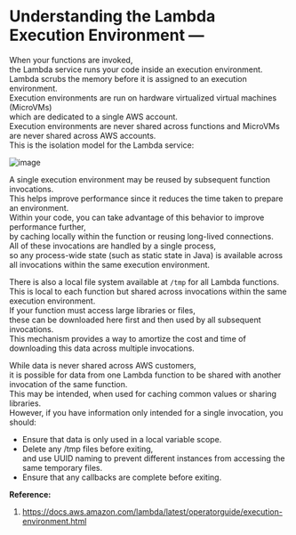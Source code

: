 # Understanding the Lambda Execution Environment — 

When your functions are invoked,  
the Lambda service runs your code inside an execution environment.  
Lambda scrubs the memory before it is assigned to an execution environment.  
Execution environments are run on hardware virtualized virtual machines (MicroVMs)  
which are dedicated to a single AWS account.  
Execution environments are never shared across functions and MicroVMs are never shared across AWS accounts.  
This is the isolation model for the Lambda service:  

![image](https://user-images.githubusercontent.com/26399543/147839540-ab5dfa8a-9019-46c1-98dd-5d57cf8814e0.png)

A single execution environment may be reused by subsequent function invocations.  
This helps improve performance since it reduces the time taken to prepare an environment.  
Within your code, you can take advantage of this behavior to improve performance further,  
by caching locally within the function or reusing long-lived connections.  
All of these invocations are handled by a single process,  
so any process-wide state (such as static state in Java) is available across all invocations within the same execution environment.  

There is also a local file system available at `/tmp` for all Lambda functions.  
This is local to each function but shared across invocations within the same execution environment.  
If your function must access large libraries or files,  
these can be downloaded here first and then used by all subsequent invocations.  
This mechanism provides a way to amortize the cost and time of downloading this data across multiple invocations.  

While data is never shared across AWS customers,  
it is possible for data from one Lambda function to be shared with another invocation of the same function.  
This may be intended, when used for caching common values or sharing libraries.  
However, if you have information only intended for a single invocation, you should:  
- Ensure that data is only used in a local variable scope.
- Delete any /tmp files before exiting,  
and use UUID naming to prevent different instances from accessing the same temporary files.  
- Ensure that any callbacks are complete before exiting.  

**Reference:**  
1. https://docs.aws.amazon.com/lambda/latest/operatorguide/execution-environment.html


